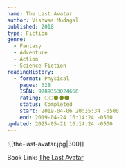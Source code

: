 ```yaml
---
name: The Last Avatar
author: Vishwas Mudagal
published: 2018
type: Fiction
genre:
  - Fantasy
  - Adventure
  - Action
  - Science Fiction
readingHistory:
  - format: Physical
    pages: 328
    ISBN: 9789353024666
    rating: 🌕🌕🌑🌑🌑
    status: Completed
    start: 2019-04-06 20:35:34 -0500
    end: 2019-04-24 16:14:24 -0500
updated: 2025-05-21 16:14:24 -0500
---
```


![[the-last-avatar.jpg|300]]

Book Link: [The Last Avatar](https://www.goodreads.com/book/show/42596716-the-last-avatar)
